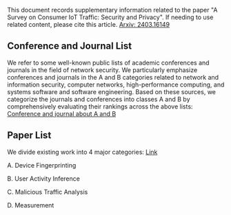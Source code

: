 This document records supplementary information related to the paper "A Survey on Consumer IoT Traffic: Security and Privacy". If needing to use related content, please cite this article. [Arxiv: 2403.16149](https://arxiv.org/abs/2403.16149)

## Conference and Journal List
We refer to some well-known public lists of academic conferences and journals in the field of network security. We particularly emphasize conferences and journals in the A and B categories related to network and information security, computer networks, high-performance computing, and systems software and software engineering. Based on these sources, we categorize the journals and conferences into classes A and B by comprehensively evaluating their rankings across the above lists: [Conference and journal about A and B](https://github.com/Rasin-Song/CIoT-traffic-survey/blob/main/Conference%20and%20Journal%20List.md)

## Paper List
We divide existing work into 4 major categories: [Link](./Paper%20List.md#a-device-fingerprinting)

A. Device Fingerprinting

B. User Activity Inference

C. Malicious Traffic Analysis

D. Measurement



